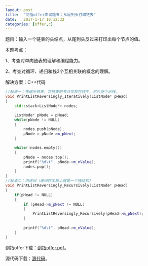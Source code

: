 ```yaml
---
layout:	post
title:	"剑指offer面试题五：从尾到头打印链表"
date:	2017-1-17 10:12:32
categories:	[offer,c]
---
```


题目：输入一个链表的头结点，从尾到头反过来打印出每个节点的值。

本题考点：

1、考查对单向链表的理解和编程能力。

2、考查对循环、递归和栈3个互相关联的概念的理解。

解决方案：C++代码

```c++
//解法一：先遍历链表，将链表的节点存放在栈中，然后逐个出栈。
void PrintListReversingly_Iteratively(ListNode* pHead)
{
    std::stack<ListNode*> nodes;

    ListNode* pNode = pHead;
    while(pNode != NULL)
    {
        nodes.push(pNode);
        pNode = pNode->m_pNext;
    }

    while(!nodes.empty())
    {
        pNode = nodes.top();
        printf("%d\t", pNode->m_nValue);
        nodes.pop();
    }
}
//解法二：用递归（递归在本质上就是一个栈结构）
void PrintListReversingly_Recursively(ListNode* pHead)
{
    if(pHead != NULL)
    {
        if (pHead->m_pNext != NULL)
        {
            PrintListReversingly_Recursively(pHead->m_pNext);
        }
 
        printf("%d\t", pHead->m_nValue);
    }
}
```

剑指offer下载：[剑指offer.pdf](https://raw.githubusercontent.com/cofire/cofire.github.io/master/source/剑指offer.pdf "剑指offer.pdf")。

源代码下载：[源代码](https://raw.githubusercontent.com/cofire/cofire.github.io/master/source/剑指offer源代码.zip "剑指offer源代码")。